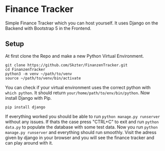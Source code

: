 # Finance Tracker
Simple Finance Tracker which you can host yourself. It uses
Django on the Backend with Bootstrap 5 in the Frontend. 

## Setup 
At first clone the Repo and make a new Python Virtual Environment.
```
git clone https://github.com/Skzter/FinanzenTracker.git
cd FinanzenTracker
python3 -m venv ~/path/to/venv
source ~/path/to/venv/bin/activate
```
You can check if your virtual environment uses the correct python with `which python`.
It should return `your/home/path/to/env/bin/python`.
Now install Django with Pip.
```
pip install django
```
If everything worked you should be able to run `python manage.py runserver` without any issues.
If thats the case press "CTRL+C" to exit and run `python data.py` to populate the database with some test data.
Now you run `python manage.py runserver` and everything should run smoothly. Visit the adress given by 
django in your browser and you will see the finance tracker and can play around with it.
